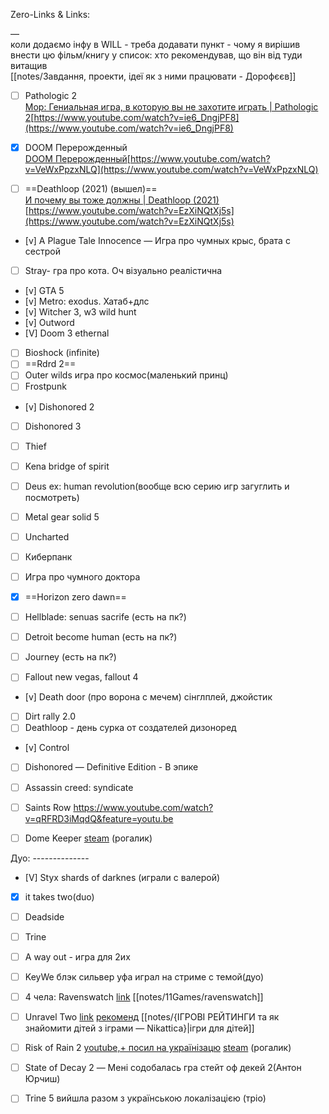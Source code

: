Zero-Links & Links:

—  
коли додаємо інфу в WILL - треба додавати пункт - чому я вирішив внести цю фільм/книгу у список: хто рекомендував, що він від туди витащив  
[[notes/Завдання, проекти, ідеї як з ними працювати - Дорофєєв]]  

- [ ] Pathologic 2  
[Мор: Гениальная игра, в которую вы не захотите играть | Pathologic 2](https://www.youtube.com/watch?v=ie6_DngjPF8)[https://www.youtube.com/watch?v=ie6_DngjPF8](https://www.youtube.com/watch?v=ie6_DngjPF8) 

- [x] DOOM Перерожденный  
[DOOM Перерожденный](https://www.youtube.com/watch?v=VeWxPpzxNLQ)[https://www.youtube.com/watch?v=VeWxPpzxNLQ](https://www.youtube.com/watch?v=VeWxPpzxNLQ) 

- [ ] ==Deathloop (2021) (вышел)==  
[И почему вы тоже должны | Deathloop (2021)](https://www.youtube.com/watch?v=EzXiNQtXj5s)[https://www.youtube.com/watch?v=EzXiNQtXj5s](https://www.youtube.com/watch?v=EzXiNQtXj5s) 
- [v] A Plague Tale Innocence — Игра про чумных крыс, брата с сестрой
- [ ] Stray- гра про кота. Оч візуально реалістична
- [v] GTA 5
- [v] Metro: exodus. Хатаб+длс
- [v] Witcher 3, w3 wild hunt
- [v] Outword
- [V] Doom 3 ethernal
- [ ] Bioshock (infinite)
- [ ] ==Rdrd 2==
- [ ] Outer wilds игра про космос(маленький принц)
- [ ] Frostpunk
- [v] Dishonored 2
- [ ] Dishonored 3
- [ ] Thief
- [ ] Kena bridge of spirit
- [ ] Deus ex: human revolution(вообще всю серию игр загуглить и посмотреть)
- [ ] Metal gear solid 5
- [ ] Uncharted
- [ ] Киберпанк

- [ ] Игра про чумного доктора
- [x] ==Horizon zero dawn==
- [ ] Hellblade: senuas sacrife (есть на пк?)
- [ ] Detroit become human (есть на пк?)
- [ ] Journey (есть на пк?)
- [ ] Fallout new vegas, fallout 4
- [v] Death door (про ворона с мечем) сінглплей, джойстик
- [ ] Dirt rally 2.0
- [ ] Deathloop - день сурка от создателей дизоноред
- [v] Control
- [ ] Dishonored — Definitive Edition  - В эпике
- [ ] Assassin creed: syndicate
- [ ] Saints Row https://www.youtube.com/watch?v=qRFRD3iMqdQ&feature=youtu.be
- [ ] Dome Keeper [steam](https://store.steampowered.com/app/1637320/Dome_Keeper/)  (рогалик)



Дуо: --------------
- [V] Styx shards of darknes (играли с валерой)
- [x] it takes two(duo)
- [ ] Deadside
- [ ] Trine
- [ ] A way out - игра для 2их
- [ ] KeyWe блэк сильвер уфа играл на стриме с темой(дуо)
- [ ] 4 чела: Ravenswatch [link](https://www.youtube.com/watch?v=L7JY0Vfa5CM)  [[notes/11Games/ravenswatch]]
- [ ] Unravel Two [link](https://www.google.com/search?q=unravel+two&newwindow=1&source=lnms&tbm=isch&sa=X&ved=2ahUKEwjYpOf6y4v-AhWRAxAIHcGkAi0Q_AUoAXoECAEQAw&biw=1920&bih=947&dpr=1)  [рекоменд](https://youtu.be/gYWnat8af9c?t=836) [[notes/{ІГРОВІ РЕЙТИНГИ та як знайомити дітей з іграми — Nikattica}|ігри для дітей]]  
- [ ] Risk of Rain 2 [youtube,+ посил на українізацю](https://youtu.be/29IJMVwSPOw?t=812) [steam](https://store.steampowered.com/app/632360/Risk_of_Rain_2/) (рогалик)
- [ ] State of Decay 2 — Мені содобалась гра стейт оф декей 2(Антон Юрчиш)
- [ ] Trine 5 вийшла разом з українською локалізацією (тріо)



